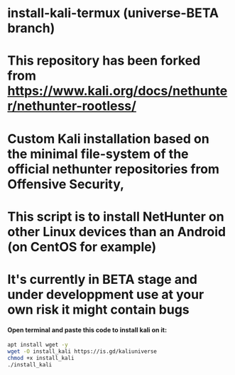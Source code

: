 # install-kali-termux (universe-BETA branch)
# This repository has been forked from https://www.kali.org/docs/nethunter/nethunter-rootless/
# Custom Kali installation based on the minimal file-system of the official nethunter repositories from Offensive Security, 
# This script is to install NetHunter on other Linux devices than an Android (on CentOS for example) 
# It's currently in BETA stage and under developpment use at your own risk it might contain bugs

#### Open terminal and paste this code to install kali on it:
```bash
apt install wget -y 
wget -O install_kali https://is.gd/kaliuniverse
chmod +x install_kali
./install_kali
```
